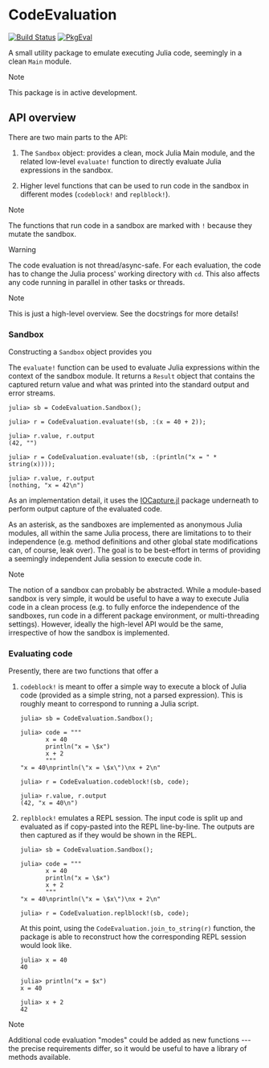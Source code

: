# CodeEvaluation

[![Build Status](https://github.com/JuliaDocs/CodeEvaluation.jl/actions/workflows/CI.yml/badge.svg?branch=main)](https://github.com/JuliaDocs/CodeEvaluation.jl/actions/workflows/CI.yml?query=branch%3Amain)
[![PkgEval](https://JuliaCI.github.io/NanosoldierReports/pkgeval_badges/C/CodeEvaluation.svg)](https://JuliaCI.github.io/NanosoldierReports/pkgeval_badges/C/CodeEvaluation.html)

A small utility package to emulate executing Julia code, seemingly in a clean `Main` module.

> [!NOTE]
> This package is in active development.

## API overview

There are two main parts to the API:

1. The `Sandbox` object: provides a clean, mock Julia Main module, and the related low-level `evaluate!` function to directly evaluate Julia expressions in the sandbox.

2. Higher level functions that can be used to run code in the sandbox in different modes (`codeblock!` and `replblock!`).

> [!NOTE]
> The functions that run code in a sandbox are marked with `!` because they mutate the sandbox.

> [!WARNING]
> The code evaluation is not thread/async-safe.
> For each evaluation, the code has to change the Julia process' working directory with `cd`.
> This also affects any code running in parallel in other tasks or threads.

> [!NOTE]
> This is just a high-level overview.
> See the docstrings for more details!

### Sandbox

Constructing a `Sandbox` object provides you

The `evaluate!` function can be used to evaluate Julia expressions within the context of the sandbox module.
It returns a `Result` object that contains the captured return value and what was printed into the standard output and error streams.

```julia-repl
julia> sb = CodeEvaluation.Sandbox();

julia> r = CodeEvaluation.evaluate!(sb, :(x = 40 + 2));

julia> r.value, r.output
(42, "")

julia> r = CodeEvaluation.evaluate!(sb, :(println("x = " * string(x))));

julia> r.value, r.output
(nothing, "x = 42\n")
```

As an implementation detail, it uses the [IOCapture.jl](https://github.com/JuliaDocs/IOCapture.jl) package underneath to perform output capture of the evaluated code.

As an asterisk, as the sandboxes are implemented as anonymous Julia modules, all within the same Julia process, there are limitations to to their independence (e.g. method definitions and other global state modifications can, of course, leak over).
The goal is to be best-effort in terms of providing a seemingly independent Julia session to execute code in.

> [!NOTE]
> The notion of a sandbox can probably be abstracted.
> While a module-based sandbox is very simple, it would be useful to have a way to execute Julia code in a clean process (e.g. to fully enforce the independence of the sandboxes, run code in a different package environment, or multi-threading settings).
> However, ideally the high-level API would be the same, irrespective of how the sandbox is implemented.

### Evaluating code

Presently, there are two functions that offer a

1. `codeblock!` is meant to offer a simple way to execute a block of Julia code (provided as a simple string, not a parsed expression).
   This is roughly meant to correspond to running a Julia script.

   ```julia-repl
   julia> sb = CodeEvaluation.Sandbox();

   julia> code = """
          x = 40
          println("x = \$x")
          x + 2
          """
   "x = 40\nprintln(\"x = \$x\")\nx + 2\n"

   julia> r = CodeEvaluation.codeblock!(sb, code);

   julia> r.value, r.output
   (42, "x = 40\n")
   ```

2. `replblock!` emulates a REPL session.
   The input code is split up and evaluated as if copy-pasted into the REPL line-by-line.
   The outputs are then captured as if they would be shown in the REPL.

   ```julia-repl
   julia> sb = CodeEvaluation.Sandbox();

   julia> code = """
          x = 40
          println("x = \$x")
          x + 2
          """
   "x = 40\nprintln(\"x = \$x\")\nx + 2\n"

   julia> r = CodeEvaluation.replblock!(sb, code);
   ```

   At this point, using the `CodeEvaluation.join_to_string(r)` function, the package is able to reconstruct how the corresponding REPL session would look like.

   ```julia-repl
   julia> x = 40
   40

   julia> println("x = $x")
   x = 40

   julia> x + 2
   42
   ```

> [!NOTE]
> Additional code evaluation "modes" could be added as new functions --- the precise requirements differ, so it would be useful to have a library of methods available.
